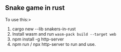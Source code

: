 ## Snake game in rust

To use this:>
1. cargo new --lib snakers-in-rust
2. Install wasm and run ``wasm-pack build --target web``
3. npm install -g http-server
4. npm run / npx http-server to run and use.

